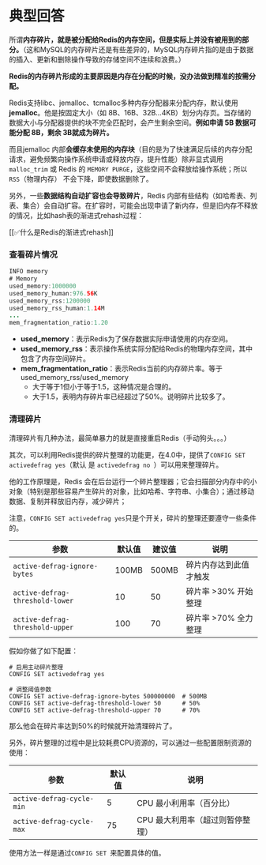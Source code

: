 # 典型回答


所谓**内存碎片，就是被分配给Redis的内存空间，但是实际上并没有被用到的部分。**（这和MySQL的内存碎片还是有些差异的，MySQL内存碎片指的是由于数据的插入、更新和删除操作导致的存储空间不连续和浪费。）



**Redis的内存碎片形成的主要原因是内存在分配的时候，没办法做到精准的按需分配。**



Redis支持libc、jemalloc、tcmalloc多种内存分配器来分配内存，默认使用**jemalloc**。他是按固定大小（如 8B、16B、32B…4KB）划分内存页。当存储的数据大小与分配器提供的块不完全匹配时，会产生剩余空间。**例如申请 5B 数据可能分配 8B，剩余 3B就成为碎片。**



而且jemalloc 内部**会缓存未使用的内存块**（目的是为了快速满足后续的内存分配请求，避免频繁向操作系统申请或释放内存，提升性能）除非显式调用 `malloc_trim` 或 Redis 的 `MEMORY PURGE`，这些空间不会释放给操作系统；所以 `RSS`（物理内存） 不会下降，即使数据删除了。



另外，一些**数据结构自动扩容也会导致碎片**，Redis 内部有些结构（如哈希表、列表、集合）会自动扩容。在扩容时，可能会出现申请了新内存，但是旧内存不释放的情况，比如hash表的渐进式rehash过程：



[[✅什么是Redis的渐进式rehash]]



### 查看碎片情况
```java
INFO memory
# Memory
used_memory:1000000
used_memory_human:976.56K
used_memory_rss:1200000
used_memory_rss_human:1.14M
...
mem_fragmentation_ratio:1.20
```



+ **<font style="color:rgb(24, 24, 24);">used_memory</font>**<font style="color:rgb(24, 24, 24);">：表示</font><font style="color:rgb(24, 24, 24);">Redis</font><font style="color:rgb(24, 24, 24);">为了保存数据实际申请使用的内存空间。</font>
+ **<font style="color:rgb(24, 24, 24);">used_memory_rss</font>**<font style="color:rgb(24, 24, 24);">：表示操作系统实际分配给</font><font style="color:rgb(24, 24, 24);">Redis</font><font style="color:rgb(24, 24, 24);">的物理内存空间，其中包含了内存空间碎片。</font>
+ **<font style="color:rgb(24, 24, 24);">mem_fragmentation_ratio</font>**<font style="color:rgb(24, 24, 24);">：表示Redis当前的内存碎片率。等于used_memory_rss/used_memory</font>
    - **<font style="color:rgb(24, 24, 24);"></font>**<font style="color:rgb(24, 24, 24);">大于等于1但小于等于1.5，这种情况是合理的。</font>
    - <font style="color:rgb(24, 24, 24);">大于1.5，表明内存碎片率已经超过了50%。说明碎片比较多了。</font>

<font style="color:rgb(24, 24, 24);"></font>

### <font style="color:rgb(24, 24, 24);">清理碎片</font>


清理碎片有几种办法，最简单暴力的就是直接重启Redis（手动狗头。。。）



其次，可以利用Redis提供的碎片整理的功能更，在4.0中，提供了`CONFIG SET activedefrag yes`（默认 是 `activedefrag no `）可以用来整理碎片。



他的工作原理是，Redis 会在后台运行一个碎片整理器；它会扫描部分内存中的小对象（特别是那些容易产生碎片的对象，比如哈希、字符串、小集合）；通过移动数据、复制并释放旧内存，减少碎片；



注意，`CONFIG SET activedefrag yes`只是个开关，碎片的整理还要遵守一些条件的。



| **参数** | **默认值** | **建议值** | **说明** |
| --- | --- | --- | --- |
| `active-defrag-ignore-bytes` | 100MB | 500MB | 碎片内存达到此值才触发 |
| `active-defrag-threshold-lower` | 10 | 50 | 碎片率 >30% 开始整理 |
| `active-defrag-threshold-upper` | 100 | 70 | 碎片率 >70% 全力整理 |




假如你做了如下配置：



```plain
# 启用主动碎片整理
CONFIG SET activedefrag yes

# 调整阈值参数
CONFIG SET active-defrag-ignore-bytes 500000000  # 500MB
CONFIG SET active-defrag-threshold-lower 50      # 50%
CONFIG SET active-defrag-threshold-upper 70      # 70%
```



那么他会在碎片率达到50%的时候就开始清理碎片了。



另外，碎片整理的过程中是比较耗费CPU资源的，可以通过一些配置限制资源的使用：



| **参数** | **默认值** | **说明** |
| --- | --- | --- |
| `active-defrag-cycle-min` | 5 | CPU 最小利用率（百分比） |
| `active-defrag-cycle-max` | 75 | CPU 最大利用率（超过则暂停整理） |




使用方法一样是通过`CONFIG SET `来配置具体的值。

